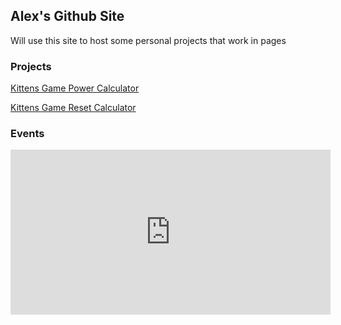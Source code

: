 ## Alex's Github Site

Will use this site to host some personal projects that work in pages

### Projects

[Kittens Game Power Calculator](https://alexporter7.github.io/kg-projects/power-calc.html)

[Kittens Game Reset Calculator](https://alexporter7.github.io/kg-projects/reset-calc/reset-calc.html)

### Events

<iframe width="512" height="264" src="https://w2.countingdownto.com/6565989" frameborder="0"></iframe>